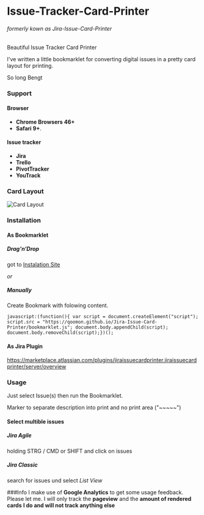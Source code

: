 # Issue-Tracker-Card-Printer 
###### formerly kown as Jira-Issue-Card-Printer

Beautiful Issue Tracker Card Printer

I've written a little bookmarklet for converting digital issues in a pretty card layout for printing.

So long
Bengt

### Support
#### Browser
* **Chrome Browsers 46+**
* **Safari 9+**.

#### Issue tracker
* **Jira**
* **Trello**
* **PivotTracker**
* **YouTrack**

### Card Layout
![Card Layout](CardExample.png)

### Installation
#### As Bookmarklet
##### Drag'n'Drop
got to [Instalation Site](https://qoomon.github.io/Jira-Issue-Card-Printer/bookmarkInstalation.html)

*or*

##### Manually
Create Bookmark with folowing content.
```
javascript:(function(){ var script = document.createElement("script"); script.src = "https://qoomon.github.io/Jira-Issue-Card-Printer/bookmarklet.js"; document.body.appendChild(script); document.body.removeChild(script);})();
```
#### As Jira Plugin
https://marketplace.atlassian.com/plugins/jiraissuecardprinter.jiraissuecardprinter/server/overview

### Usage
Just select Issue(s) then run the Bookmarklet.

Marker to separate description into print and no print area ("~~~~~")

#### Select multible issues
##### Jira Agile
holding STRG / CMD or SHIFT and click on issues
##### Jira Classic
search for issues und select *List View*



###Info
I make use of **Google Analytics** to get some usage feedback. Please let me.
I will only track the **pageview** and the **amount of rendered cards**
**I do and will not track anything else**
